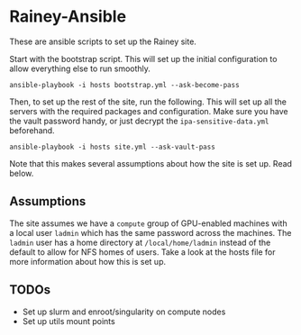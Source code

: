 # Rainey-Ansible

These are ansible scripts to set up the Rainey site.

Start with the bootstrap script. This will set up the initial configuration to allow everything else to run smoothly.

    ansible-playbook -i hosts bootstrap.yml --ask-become-pass

Then, to set up the rest of the site, run the following. This will set up all the servers with the required packages and configuration. Make sure you have the vault password handy, or just decrypt the `ipa-sensitive-data.yml` beforehand.

    ansible-playbook -i hosts site.yml --ask-vault-pass

Note that this makes several assumptions about how the site is set up. Read below.

## Assumptions

The site assumes we have a `compute` group of GPU-enabled machines with a local user `ladmin` which has the same password across the machines. The `ladmin` user has a home directory at `/local/home/ladmin` instead of the default to allow for NFS homes of users. Take a look at the hosts file for more information about how this is set up.

## TODOs
- Set up slurm and enroot/singularity on compute nodes
- Set up utils mount points